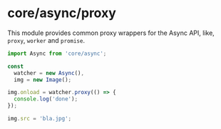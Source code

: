 # core/async/proxy

This module provides common proxy wrappers for the Async API, like, `proxy`, `worker` and `promise`.

```js
import Async from 'core/async';

const
  watcher = new Async(),
  img = new Image();

img.onload = watcher.proxy(() => {
  console.log('done');
});

img.src = 'bla.jpg';
```
